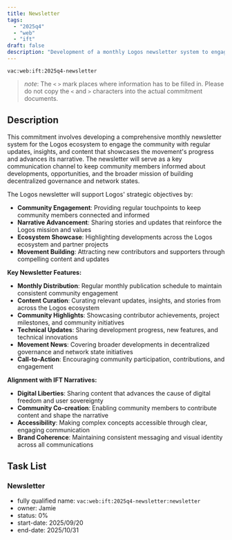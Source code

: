 ```yaml
---
title: Newsletter
tags:
  - "2025q4"
  - "web"
  - "ift"
draft: false
description: "Development of a monthly Logos newsletter system to engage the community with updates, insights, and content that showcases the Logos ecosystem and advances the movement's narrative."
---
```


`vac:web:ift:2025q4-newsletter`

> *note*: The `<` `>` mark places where information has to be filled in. Please do not copy the `<` and `>` characters into the actual commitment documents.
## Description

This commitment involves developing a comprehensive monthly newsletter system for the Logos ecosystem to engage the community with regular updates, insights, and content that showcases the movement's progress and advances its narrative. The newsletter will serve as a key communication channel to keep community members informed about developments, opportunities, and the broader mission of building decentralized governance and network states.

The Logos newsletter will support Logos' strategic objectives by:
- **Community Engagement**: Providing regular touchpoints to keep community members connected and informed
- **Narrative Advancement**: Sharing stories and updates that reinforce the Logos mission and values
- **Ecosystem Showcase**: Highlighting developments across the Logos ecosystem and partner projects
- **Movement Building**: Attracting new contributors and supporters through compelling content and updates

**Key Newsletter Features:**
- **Monthly Distribution**: Regular monthly publication schedule to maintain consistent community engagement
- **Content Curation**: Curating relevant updates, insights, and stories from across the Logos ecosystem
- **Community Highlights**: Showcasing contributor achievements, project milestones, and community initiatives
- **Technical Updates**: Sharing development progress, new features, and technical innovations
- **Movement News**: Covering broader developments in decentralized governance and network state initiatives
- **Call-to-Action**: Encouraging community participation, contributions, and engagement

**Alignment with IFT Narratives:**
- **Digital Liberties**: Sharing content that advances the cause of digital freedom and user sovereignty
- **Community Co-creation**: Enabling community members to contribute content and shape the narrative
- **Accessibility**: Making complex concepts accessible through clear, engaging communication
- **Brand Coherence**: Maintaining consistent messaging and visual identity across all communications


## Task List

### Newsletter

* fully qualified name: `vac:web:ift:2025q4-newsletter:newsletter`
* owner: Jamie
* status: 0%
* start-date: 2025/09/20
* end-date: 2025/10/31
